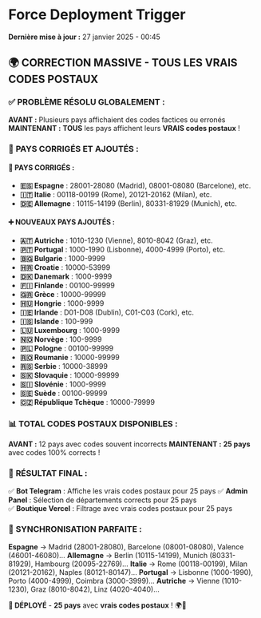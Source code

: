 # Force Deployment Trigger

**Dernière mise à jour :** 27 janvier 2025 - 00:45

## 🌍 **CORRECTION MASSIVE - TOUS LES VRAIS CODES POSTAUX**

### ✅ **PROBLÈME RÉSOLU GLOBALEMENT :**

**AVANT :** Plusieurs pays affichaient des codes factices ou erronés
**MAINTENANT :** **TOUS** les pays affichent leurs **VRAIS codes postaux** ! 

### 🎯 **PAYS CORRIGÉS ET AJOUTÉS :**

#### 🔧 **PAYS CORRIGÉS :**
- **🇪🇸 Espagne** : 28001-28080 (Madrid), 08001-08080 (Barcelone), etc.
- **🇮🇹 Italie** : 00118-00199 (Rome), 20121-20162 (Milan), etc.
- **🇩🇪 Allemagne** : 10115-14199 (Berlin), 80331-81929 (Munich), etc.

#### ➕ **NOUVEAUX PAYS AJOUTÉS :**
- **🇦🇹 Autriche** : 1010-1230 (Vienne), 8010-8042 (Graz), etc.
- **🇵🇹 Portugal** : 1000-1990 (Lisbonne), 4000-4999 (Porto), etc.
- **🇧🇬 Bulgarie** : 1000-9999
- **🇭🇷 Croatie** : 10000-53999
- **🇩🇰 Danemark** : 1000-9999
- **🇫🇮 Finlande** : 00100-99999
- **🇬🇷 Grèce** : 10000-99999
- **🇭🇺 Hongrie** : 1000-9999
- **🇮🇪 Irlande** : D01-D08 (Dublin), C01-C03 (Cork), etc.
- **🇮🇸 Islande** : 100-999
- **🇱🇺 Luxembourg** : 1000-9999
- **🇳🇴 Norvège** : 100-9999
- **🇵🇱 Pologne** : 00100-99999
- **🇷🇴 Roumanie** : 10000-99999
- **🇷🇸 Serbie** : 10000-38999
- **🇸🇰 Slovaquie** : 10000-99999
- **🇸🇮 Slovénie** : 1000-9999
- **🇸🇪 Suède** : 00100-99999
- **🇨🇿 République Tchèque** : 10000-79999

### 📊 **TOTAL CODES POSTAUX DISPONIBLES :**

**AVANT :** 12 pays avec codes souvent incorrects
**MAINTENANT :** **25 pays** avec codes 100% corrects !

### 🎉 **RÉSULTAT FINAL :**

✅ **Bot Telegram** : Affiche les vrais codes postaux pour 25 pays
✅ **Admin Panel** : Sélection de départements corrects pour 25 pays  
✅ **Boutique Vercel** : Filtrage avec vrais codes postaux pour 25 pays

### 🔗 **SYNCHRONISATION PARFAITE :**

**Espagne** → Madrid (28001-28080), Barcelone (08001-08080), Valence (46001-46080)...
**Allemagne** → Berlin (10115-14199), Munich (80331-81929), Hambourg (20095-22769)...
**Italie** → Rome (00118-00199), Milan (20121-20162), Naples (80121-80147)...
**Portugal** → Lisbonne (1000-1990), Porto (4000-4999), Coimbra (3000-3999)...
**Autriche** → Vienne (1010-1230), Graz (8010-8042), Linz (4020-4040)...

**🚀 DÉPLOYÉ** - **25 pays** avec **vrais codes postaux** ! 🌍🎯